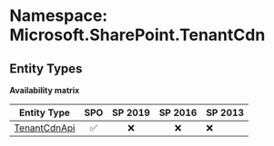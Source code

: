 # Namespace: Microsoft.SharePoint.TenantCdn

## Entity Types

**Availability matrix**

Entity Type | SPO | SP 2019 | SP 2016 | SP 2013
----------|:---:|:-------:|:-------:|:-------
[TenantCdnApi](./EntityTypes/TenantCdnApi.md) | ✅ | ❌ | ❌ | ❌